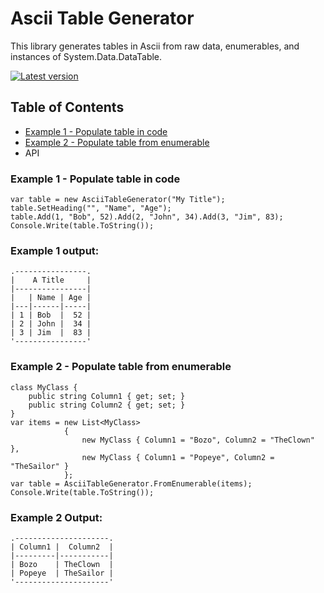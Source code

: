 
# Ascii Table Generator

This library generates tables in Ascii from raw data, enumerables, and instances of System.Data.DataTable.

[![Latest version](https://img.shields.io/nuget/v/Snork.AsciiTable.svg)](https://www.nuget.org/packages/Snork.AsciiTable/) 

## Table of Contents

 - [Example 1 - Populate table in code](#example-1)
 - [Example 2 - Populate table from enumerable](#example-2)
 - API

### <a name="example-1">Example 1 - Populate table in code</a>

    var table = new AsciiTableGenerator("My Title");
    table.SetHeading("", "Name", "Age");
    table.Add(1, "Bob", 52).Add(2, "John", 34).Add(3, "Jim", 83);
    Console.Write(table.ToString());

### Example 1 output:

    .----------------.
    |    A Title     |
    |----------------|
    |   | Name | Age |
    |---|------|-----|
    | 1 | Bob  |  52 |
    | 2 | John |  34 |
    | 3 | Jim  |  83 |
    '----------------'

### <a name="example-2">Example 2 - Populate table from enumerable</a>

    class MyClass {
        public string Column1 { get; set; }
        public string Column2 { get; set; }
    }
    var items = new List<MyClass>
                {
                    new MyClass { Column1 = "Bozo", Column2 = "TheClown" },
                    new MyClass { Column1 = "Popeye", Column2 = "TheSailor" }
                };
    var table = AsciiTableGenerator.FromEnumerable(items);
    Console.Write(table.ToString());

### Example 2 Output:

    .---------------------.
    | Column1 |  Column2  |
    |---------|-----------|
    | Bozo    | TheClown  |
    | Popeye  | TheSailor |
    '---------------------'



